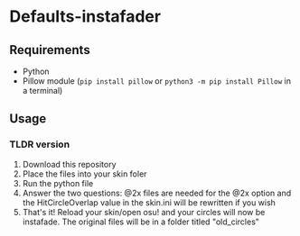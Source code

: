 # Defaults-instafader

<h2>Requirements</h2>

* Python
* Pillow module (```pip install pillow``` or ```python3 -m pip install Pillow``` in a terminal)


<h2>Usage</h2>

<h3>TLDR version</h3>

1. Download this repository
2. Place the files into your skin foler
3. Run the python file 
4. Answer the two questions: @2x files are needed for the @2x option and the HitCircleOverlap value in the skin.ini will be rewritten if you wish
5. That's it! Reload your skin/open osu! and your circles will now be instafade. The original files will be in a folder titled "old_circles"

